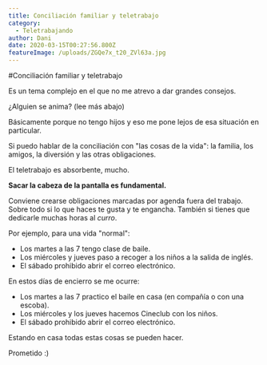 ```yaml
---
title: Conciliación familiar y teletrabajo
category:
  - Teletrabajando
author: Dani
date: 2020-03-15T00:27:56.800Z
featureImage: /uploads/ZGQe7x_t20_ZVl63a.jpg
---
```


#Conciliación familiar y teletrabajo

Es un tema complejo en el que no me atrevo a dar grandes consejos.

¿Alguien se anima? (lee más abajo)



Básicamente porque no tengo hijos y eso me pone lejos de esa situación en particular.

Si puedo hablar de la conciliación con "las cosas de la vida": la familia, los amigos, la diversión y las otras obligaciones.

El teletrabajo es absorbente, mucho.



**Sacar la cabeza de la pantalla es fundamental.**



Conviene crearse obligaciones marcadas por agenda fuera del trabajo. Sobre todo si lo que haces te gusta y te engancha. También si tienes que dedicarle muchas horas al *curro*.



Por ejemplo, para una vida "normal":

- Los martes a las 7 tengo clase de baile.
- Los miércoles y jueves paso a recoger a los niños a la salida de inglés.
- El sábado prohibido abrir el correo electrónico.



En estos días de encierro se me ocurre:

- Los martes a las 7 practico el baile en casa (en compañía o con una escoba).
- Los miércoles y los jueves hacemos Cineclub con los niños.
- El sábado prohibido abrir el correo electrónico.



Estando en casa todas estas cosas se pueden hacer.

Prometido :)